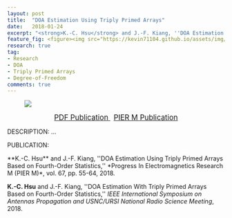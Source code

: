```yaml
---
layout: post
title:  "DOA Estimation Using Triply Primed Arrays"
date:   2018-01-24
excerpt: "<strong>K.-C. Hsu</strong> and J.-F. Kiang, ''DOA Estimation Using Triply Primed Arrays Based on Fourth-Order Statistics,'' <i>Progress In Electromagnetics Research M (PIER M)</i>, vol. 67, pp. 55-64, 2018."<br><strong>K.-C. Hsu</strong> and J.-F. Kiang, ''DOA Estimation With Triply Primed Arrays Based on Fourth-Order Statistics,''<i>IEEE International Symposium on Antennas Propagation and USNC/URSI National Radio Science Meeting</i>, 2018.
feature_fig: <figure><img src="https://kevin71104.github.io/assets/img/DOA_TPA/array.jpg"></figure>
research: true
tag:
- Research
- DOA
- Triply Primed Arrays
- Degree-of-Freedom
comments: true
---
```


<figure>
	<img src="{{site.url}}/assets/img/DOA_TPA/array.jpg">
</figure>

<center>
	<a href="{{site.url}}/assets/document/DOA_TPA.pdf" target="_blank" class="btn btn-danger">
		<span style="font-size: 120%;">
			PDF Publication
		</span>
	</a>
	&nbsp;
	<a href="http://www.jpier.org/PIERM/pier.php?paper=18012404" target="_blank" class="btn btn-warning">
		<span style="font-size: 120%;">
			PIER M Publication
		</span>
	</a>
</center>

DESCRIPTION: ...

<p class="double_underline">PUBLICATION:</p>
**K.-C. Hsu** and J.-F. Kiang, 
''DOA Estimation Using Triply Primed Arrays Based on Fourth-Order Statistics,'' 
*Progress In Electromagnetics Research M (PIER M)*, vol. 67, pp. 55-64, 2018.

**K.-C. Hsu** and J.-F. Kiang,
''DOA Estimation With Triply Primed Arrays Based on Fourth-Order Statistics,'' 
*IEEE International Symposium on Antennas Propagation and USNC/URSI National Radio Science Meeting*, 2018.


